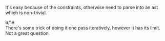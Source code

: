 It's easy because of the constraints, otherwise need to parse into an ast which is non-trivial.

6/19\
There's some trick of doing it one pass iteratively, however it has its limit.\
Not a great question.
